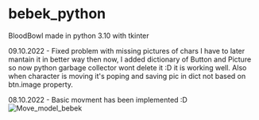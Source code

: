 # bebek_python
BloodBowl made in python 3.10 with tkinter

09.10.2022 - Fixed problem with missing pictures of chars
  I have to later mantain it in better way then now, I added dictionary of Button and Picture so now python garbage collector wont delete it :D
  it is working well. Also when character is moving it's poping and saving pic in dict not based on btn.image property.
  
08.10.2022 - Basic movment has been implemented :D
![Move_model_bebek](https://user-images.githubusercontent.com/32274940/194701258-77193351-a2f4-406a-a42a-2613f12e94bf.gif)
